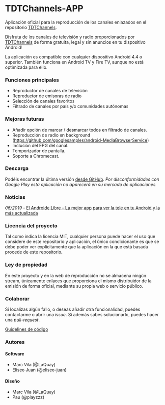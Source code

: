 # TDTChannels-APP
Aplicación oficial para la reproducción de los canales enlazados en el repositorio [TDTChannels](https://github.com/LaQuay/TDTChannels/). 

Disfruta de los canales de televisión y radio proporcionados por [TDTChannels](https://github.com/LaQuay/TDTChannels/) de forma gratuita, legal y sin anuncios en tu dispositivo Android!

La aplicación es compatible con cualquier dispositivo Android 4.4 o superior. 
También funciona en Android TV y Fire TV, aunque no está optimizada para ello.

### Funciones principales
- Reproductor de canales de televisión
- Reproductor de emisoras de radio
- Selección de canales favoritos
- Filtrado de canales por país y/o comunidades autónomas

### Mejoras futuras
- Añadir opción de marcar / desmarcar todos en filtrado de canales.
- Reproducción de radio en background (https://github.com/googlesamples/android-MediaBrowserService)
- Inclusión del EPG del canal.
- Temporizador de pantalla.
- Soporte a Chromecast.

### Descarga
Podéis encontrar la última versión [desde GitHub](https://github.com/LaQuay/TDTChannels-APP/releases).
*Por disconformidades con Google Play esta aplicación no aparecerá en su mercado de aplicaciones.*

### Noticias
*06/2019* - [El Androide Libre - La mejor app para ver la tele en tu Android y la más actualizada](https://elandroidelibre.elespanol.com/2019/06/mejor-app-ver-tele-android-mas-actualizada-apk.html)

### Licencia del proyecto
Tal como indica la licencia MIT, cualquier persona puede hacer el uso que considere de este repositorio y aplicación, el único condicionante es que se debe poder ver explícitamente que la aplicación en la que está basada procede de este repositorio.

### Ley de propiedad
En este proyecto y en la web de reproducción no se almacena ningún stream, únicamente enlaces que proporciona el mismo distribuidor de la emisión de forma oficial, mediante su propia web o servicio público. 

### Colaborar
Si localizas algún fallo, o deseas añadir otra funcionalidad, puedes contactarme o abrir una *issue*. Si además sabes solucionarlo, puedes hacer una *pull-request*.

[Guidelines de código](https://github.com/ribot/android-guidelines/blob/master/project_and_code_guidelines.md)

### Autores

#### Software
- Marc Vila (@LaQuay)
- Eliseo Juan (@eliseo-juan)

#### Diseño
- Marc Vila (@LaQuay)
- Pau (@playzzz)
